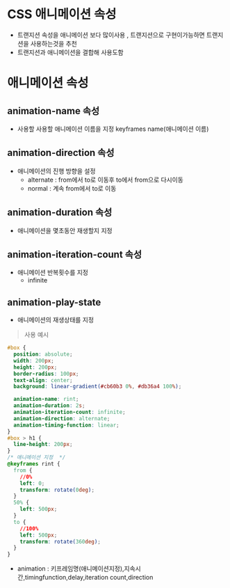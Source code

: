 # CSS 애니메이션 속성

- 트랜지션 속성을 애니메이션 보다 많이사용 , 트랜지션으로 구현이가능하면 트랜지션을 사용하는것을 추천
- 트랜지션과 애니메이션을 결합해 사용도함

# 애니메이션 속성

## animation-name 속성

- 사용할 사용할 애니메이션 이름을 지정 keyframes name(애니메이션 이름)

## animation-direction 속성

- 애니메이션의 진행 방향을 설정
  - alternate : from에서 to로 이동후 to에서 from으로 다시이동
  - normal : 계속 from에서 to로 이동

## animation-duration 속성

- 애니메이션을 몇초동안 재생할지 지정

## animation-iteration-count 속성

- 애니메이션 반복횟수를 지정
  - infinite

## animation-play-state

- 애니메이션의 재생상태를 지정

> 사용 예시

```css
#box {
  position: absolute;
  width: 200px;
  height: 200px;
  border-radius: 100px;
  text-align: center;
  background: linear-gradient(#cb60b3 0%, #db36a4 100%);

  animation-name: rint;
  animation-duration: 2s;
  animation-iteration-count: infinite;
  animation-direction: alternate;
  animation-timing-function: linear;
}
#box > h1 {
  line-height: 200px;
}
/* 애니메이션 지정  */
@keyframes rint {
  from {
    //0%
    left: 0;
    transform: rotate(0deg);
  }
  50% {
    left: 500px;
  }
  to {
    //100%
    left: 500px;
    transform: rotate(360deg);
  }
}
```

- animation : 키프레임명(애니메이션지정),지속시간,timingfunction,delay,iteration count,direction
